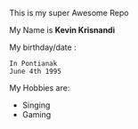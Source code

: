 This is my super Awesome Repo

My Name is **Kevin Krisnandi**

My birthday/date :
```
In Pontianak
June 4th 1995
```

My Hobbies are:

- Singing
- Gaming
